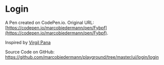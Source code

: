 # Login

A Pen created on CodePen.io. Original URL: [https://codepen.io/marcobiedermann/pen/Fybpf](https://codepen.io/marcobiedermann/pen/Fybpf).

Inspired by <a href="http://dribbble.com/shots/975425-Flat-UI-login">Virgil Pana</a>

Source Code on GitHub: https://github.com/marcobiedermann/playground/tree/master/ui/login/login
